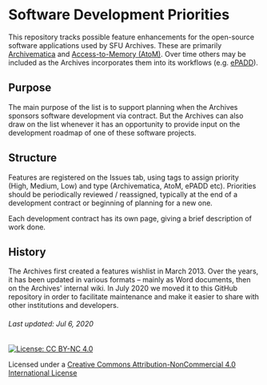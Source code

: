 # Software Development Priorities

This repository tracks possible feature enhancements for the open-source software applications used by SFU Archives. These are primarily [Archivematica](https://www.archivematica.org/en/) and [Access-to-Memory (AtoM)](https://www.accesstomemory.org/en/). Over time others may be included as the Archives incorporates them into its workflows (e.g. [ePADD](https://library.stanford.edu/projects/epadd)).

## Purpose
The main purpose of the list is to support planning when the Archives sponsors software development via contract. But the Archives can also draw on the list whenever it has an opportunity to provide input on the development roadmap of one of these software projects.

## Structure
Features are registered on the Issues tab, using tags to assign priority (High, Medium, Low) and type (Archivematica, AtoM, ePADD etc). Priorities should be periodically reviewed / reassigned, typically at the end of a development contract or beginning of planning for a new one.

Each development contract has its own page, giving a brief description of work done.

## History
The Archives first created a features wishlist in March 2013. Over the years, it has been updated in various formats – mainly as Word documents, then on the Archives' internal wiki. In July 2020 we moved it to this GitHub repository in order to facilitate maintenance and make it easier to share with other institutions and developers.

###### Last updated: Jul 6, 2020
[![License: CC BY-NC 4.0](https://img.shields.io/badge/License-CC%20BY--NC%204.0-lightgrey.svg)](https://creativecommons.org/licenses/by-nc/4.0/)

Licensed under a [Creative Commons Attribution-NonCommercial 4.0 International License](https://creativecommons.org/licenses/by-nc/4.0/)
